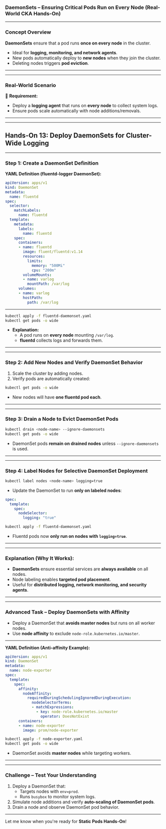 ### **DaemonSets – Ensuring Critical Pods Run on Every Node (Real-World CKA Hands-On)**  

---

### **Concept Overview**  
**DaemonSets** ensure that a pod runs **once on every node** in the cluster.  
- Ideal for **logging, monitoring, and network agents**.  
- New pods automatically deploy to **new nodes** when they join the cluster.  
- Deleting nodes triggers **pod eviction**.  

---

---

### **Real-World Scenario**  
🔹 **Requirement:**  
- Deploy a **logging agent** that runs on **every node** to collect system logs.  
- Ensure pods scale automatically with node additions/removals.  

---

---

## **Hands-On 13: Deploy DaemonSets for Cluster-Wide Logging**  

---

### **Step 1: Create a DaemonSet Definition**  

**YAML Definition (fluentd-logger DaemonSet):**  
```yaml
apiVersion: apps/v1
kind: DaemonSet
metadata:
  name: fluentd
spec:
  selector:
    matchLabels:
      name: fluentd
  template:
    metadata:
      labels:
        name: fluentd
    spec:
      containers:
      - name: fluentd
        image: fluent/fluentd:v1.14
        resources:
          limits:
            memory: "500Mi"
            cpu: "200m"
        volumeMounts:
        - name: varlog
          mountPath: /var/log
      volumes:
      - name: varlog
        hostPath:
          path: /var/log
```

---

```bash
kubectl apply -f fluentd-daemonset.yaml
kubectl get pods -o wide
```
- **Explanation:**  
  - A pod runs on **every node** mounting `/var/log`.  
  - **fluentd** collects logs and forwards them.  

---

---

### **Step 2: Add New Nodes and Verify DaemonSet Behavior**  
1. Scale the cluster by adding nodes.  
2. Verify pods are automatically created:  
```bash
kubectl get pods -o wide
```
- New nodes will have **one fluentd pod each**.  

---

---

### **Step 3: Drain a Node to Evict DaemonSet Pods**  
```bash
kubectl drain <node-name> --ignore-daemonsets
kubectl get pods -o wide
```
- DaemonSet pods **remain on drained nodes** unless `--ignore-daemonsets` is used.  

---

---

### **Step 4: Label Nodes for Selective DaemonSet Deployment**  

```bash
kubectl label nodes <node-name> logging=true
```

- Update the DaemonSet to run **only on labeled nodes**:  
```yaml
spec:
  template:
    spec:
      nodeSelector:
        logging: "true"
```

```bash
kubectl apply -f fluentd-daemonset.yaml
```
- Fluentd pods now **only run on nodes with `logging=true`**.  

---

---

### **Explanation (Why It Works):**  
- **DaemonSets** ensure essential services are **always available** on all nodes.  
- Node labeling enables **targeted pod placement**.  
- Useful for **distributed logging, network monitoring, and security agents**.  

---

---

### **Advanced Task – Deploy DaemonSets with Affinity**  
- Deploy a DaemonSet that **avoids master nodes** but runs on all worker nodes.  
- Use **node affinity** to exclude `node-role.kubernetes.io/master`.  

---

**YAML Definition (Anti-affinity Example):**  
```yaml
apiVersion: apps/v1
kind: DaemonSet
metadata:
  name: node-exporter
spec:
  template:
    spec:
      affinity:
        nodeAffinity:
          requiredDuringSchedulingIgnoredDuringExecution:
            nodeSelectorTerms:
            - matchExpressions:
              - key: node-role.kubernetes.io/master
                operator: DoesNotExist
      containers:
      - name: node-exporter
        image: prom/node-exporter
```
```bash
kubectl apply -f node-exporter.yaml
kubectl get pods -o wide
```
- DaemonSet avoids **master nodes** while targeting workers.  

---

---

### **Challenge – Test Your Understanding**  
1. Deploy a DaemonSet that:  
   - Targets nodes with `env=prod`.  
   - Runs `busybox` to monitor system logs.  
2. Simulate node additions and verify **auto-scaling of DaemonSet pods**.  
3. Drain a node and observe DaemonSet pod behavior.  

---

Let me know when you're ready for **Static Pods Hands-On**!
